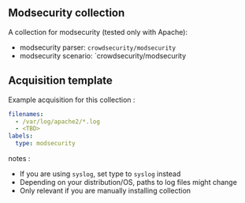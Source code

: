 ## Modsecurity collection

A collection for modsecurity (tested only with Apache):
 - modsecurity parser: `crowdsecurity/modsecurity`
 - modsecurity scenario: `crowdsecurity/modsecurity


## Acquisition template

Example acquisition for this collection :

```yaml
filenames:
  - /var/log/apache2/*.log
  - <TBD>
labels:
  type: modsecurity
```


notes :
 -  If you are using `syslog`, set type to `syslog` instead
 -  Depending on your distribution/OS, paths to log files might change
 -  Only relevant if you are manually installing collection
